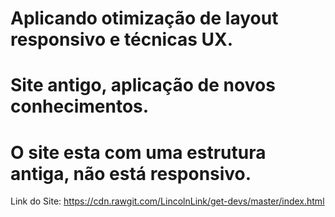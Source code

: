 ﻿# Aplicando otimização de layout responsivo e técnicas UX.
# Site antigo, aplicação de novos conhecimentos.
# O site esta com uma estrutura antiga, não está responsivo.


Link do Site: https://cdn.rawgit.com/LincolnLink/get-devs/master/index.html

